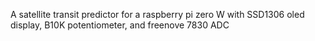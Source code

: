 A satellite transit predictor for a raspberry pi zero W with SSD1306 oled display, B10K potentiometer, and freenove 7830 ADC
